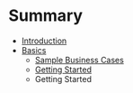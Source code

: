 # Summary

* [Introduction](README.md)
* [Basics](basics.md)
   * [Sample Business Cases](sample_business_cases.md)
   * [Getting Started](getting_started.md)
   * Getting Started

